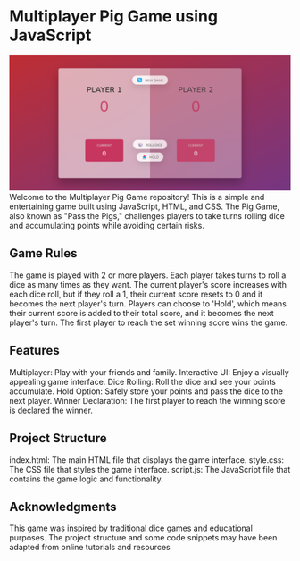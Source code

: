 # Multiplayer Pig Game using JavaScript

![Alt text](./image.png)
Welcome to the Multiplayer Pig Game repository! This is a simple and entertaining game built using JavaScript, HTML, and CSS. The Pig Game, also known as "Pass the Pigs," challenges players to take turns rolling dice and accumulating points while avoiding certain risks.

## Game Rules

The game is played with 2 or more players.
Each player takes turns to roll a dice as many times as they want.
The current player's score increases with each dice roll, but if they roll a 1, their current score resets to 0 and it becomes the next player's turn.
Players can choose to 'Hold', which means their current score is added to their total score, and it becomes the next player's turn.
The first player to reach the set winning score wins the game.

## Features

Multiplayer: Play with your friends and family.
Interactive UI: Enjoy a visually appealing game interface.
Dice Rolling: Roll the dice and see your points accumulate.
Hold Option: Safely store your points and pass the dice to the next player.
Winner Declaration: The first player to reach the winning score is declared the winner.

## Project Structure

index.html: The main HTML file that displays the game interface.
style.css: The CSS file that styles the game interface.
script.js: The JavaScript file that contains the game logic and functionality.

## Acknowledgments

This game was inspired by traditional dice games and educational purposes.
The project structure and some code snippets may have been adapted from online tutorials and resources

